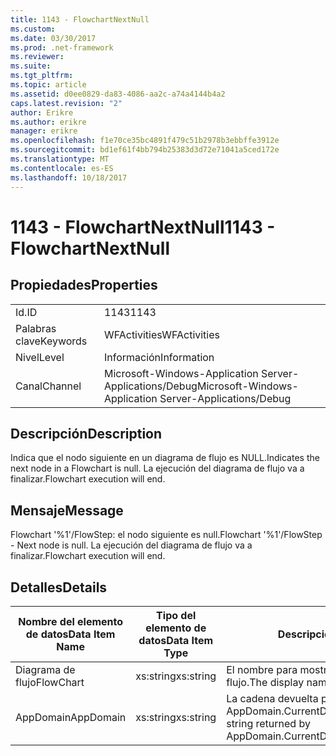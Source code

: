 ```yaml
---
title: 1143 - FlowchartNextNull
ms.custom: 
ms.date: 03/30/2017
ms.prod: .net-framework
ms.reviewer: 
ms.suite: 
ms.tgt_pltfrm: 
ms.topic: article
ms.assetid: d0ee0829-da83-4086-aa2c-a74a4144b4a2
caps.latest.revision: "2"
author: Erikre
ms.author: erikre
manager: erikre
ms.openlocfilehash: f1e70ce35bc4891f479c51b2978b3ebbffe3912e
ms.sourcegitcommit: bd1ef61f4bb794b25383d3d72e71041a5ced172e
ms.translationtype: MT
ms.contentlocale: es-ES
ms.lasthandoff: 10/18/2017
---
```

# <a name="1143---flowchartnextnull"></a><span data-ttu-id="df38e-102">1143 - FlowchartNextNull</span><span class="sxs-lookup"><span data-stu-id="df38e-102">1143 - FlowchartNextNull</span></span>
## <a name="properties"></a><span data-ttu-id="df38e-103">Propiedades</span><span class="sxs-lookup"><span data-stu-id="df38e-103">Properties</span></span>  
  
|||  
|-|-|  
|<span data-ttu-id="df38e-104">Id.</span><span class="sxs-lookup"><span data-stu-id="df38e-104">ID</span></span>|<span data-ttu-id="df38e-105">1143</span><span class="sxs-lookup"><span data-stu-id="df38e-105">1143</span></span>|  
|<span data-ttu-id="df38e-106">Palabras clave</span><span class="sxs-lookup"><span data-stu-id="df38e-106">Keywords</span></span>|<span data-ttu-id="df38e-107">WFActivities</span><span class="sxs-lookup"><span data-stu-id="df38e-107">WFActivities</span></span>|  
|<span data-ttu-id="df38e-108">Nivel</span><span class="sxs-lookup"><span data-stu-id="df38e-108">Level</span></span>|<span data-ttu-id="df38e-109">Información</span><span class="sxs-lookup"><span data-stu-id="df38e-109">Information</span></span>|  
|<span data-ttu-id="df38e-110">Canal</span><span class="sxs-lookup"><span data-stu-id="df38e-110">Channel</span></span>|<span data-ttu-id="df38e-111">Microsoft-Windows-Application Server-Applications/Debug</span><span class="sxs-lookup"><span data-stu-id="df38e-111">Microsoft-Windows-Application Server-Applications/Debug</span></span>|  
  
## <a name="description"></a><span data-ttu-id="df38e-112">Descripción</span><span class="sxs-lookup"><span data-stu-id="df38e-112">Description</span></span>  
 <span data-ttu-id="df38e-113">Indica que el nodo siguiente en un diagrama de flujo es NULL.</span><span class="sxs-lookup"><span data-stu-id="df38e-113">Indicates the next node in a Flowchart is null.</span></span> <span data-ttu-id="df38e-114">La ejecución del diagrama de flujo va a finalizar.</span><span class="sxs-lookup"><span data-stu-id="df38e-114">Flowchart execution will end.</span></span>  
  
## <a name="message"></a><span data-ttu-id="df38e-115">Mensaje</span><span class="sxs-lookup"><span data-stu-id="df38e-115">Message</span></span>  
 <span data-ttu-id="df38e-116">Flowchart '%1'/FlowStep: el nodo siguiente es null.</span><span class="sxs-lookup"><span data-stu-id="df38e-116">Flowchart '%1'/FlowStep - Next node is null.</span></span> <span data-ttu-id="df38e-117">La ejecución del diagrama de flujo va a finalizar.</span><span class="sxs-lookup"><span data-stu-id="df38e-117">Flowchart execution will end.</span></span>  
  
## <a name="details"></a><span data-ttu-id="df38e-118">Detalles</span><span class="sxs-lookup"><span data-stu-id="df38e-118">Details</span></span>  
  
|<span data-ttu-id="df38e-119">Nombre del elemento de datos</span><span class="sxs-lookup"><span data-stu-id="df38e-119">Data Item Name</span></span>|<span data-ttu-id="df38e-120">Tipo del elemento de datos</span><span class="sxs-lookup"><span data-stu-id="df38e-120">Data Item Type</span></span>|<span data-ttu-id="df38e-121">Descripción</span><span class="sxs-lookup"><span data-stu-id="df38e-121">Description</span></span>|  
|--------------------|--------------------|-----------------|  
|<span data-ttu-id="df38e-122">Diagrama de flujo</span><span class="sxs-lookup"><span data-stu-id="df38e-122">FlowChart</span></span>|<span data-ttu-id="df38e-123">xs:string</span><span class="sxs-lookup"><span data-stu-id="df38e-123">xs:string</span></span>|<span data-ttu-id="df38e-124">El nombre para mostrar del diagrama de flujo.</span><span class="sxs-lookup"><span data-stu-id="df38e-124">The display name of the FlowChart.</span></span>|  
|<span data-ttu-id="df38e-125">AppDomain</span><span class="sxs-lookup"><span data-stu-id="df38e-125">AppDomain</span></span>|<span data-ttu-id="df38e-126">xs:string</span><span class="sxs-lookup"><span data-stu-id="df38e-126">xs:string</span></span>|<span data-ttu-id="df38e-127">La cadena devuelta por AppDomain.CurrentDomain.FriendlyName.</span><span class="sxs-lookup"><span data-stu-id="df38e-127">The string returned by AppDomain.CurrentDomain.FriendlyName.</span></span>|
